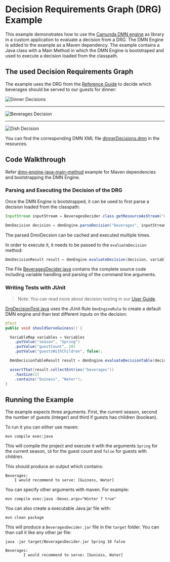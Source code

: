 # Decision Requirements Graph (DRG) Example

This example demonstrates how to use the [Camunda DMN engine] as library
in a custom application to evaluate a decision from a DRG. The DMN Engine is added to the example as a Maven dependency.
The example contains a Java class with a Main Method in which the DMN Engine is bootstraped and
used to execute a decision loaded from the classpath.

## The used Decision Requirements Graph

The example uses the DRG from the [Reference Guide] to decide which beverages should be served to our guests for dinner:

![Dinner Decisions]

---

![Beverages Decision]

---

![Dish Decision]

You can find the corresponding DMN XML file [dinnerDecisions.dmn] in the
resources.

## Code Walkthrough

Refer [dmn-engine-java-main-method] example for Maven dependencies  and bootstrapping the DMN Engine.

### Parsing and Executing the Decision of the DRG

Once the DMN Engine is bootstrapped, it can be used to first parse a decision loaded from the classpath:

```java
InputStream inputStream = BeveragesDecider.class.getResourceAsStream("dinnerDecisions.dmn");

DmnDecision decision = dmnEngine.parseDecision("beverages", inputStream);

```

The parsed DmnDecsion can be cached and executed multiple times.

In order to execute it, it needs to be passed to the `evaluateDecision` method:

```java
DmnDecisionResult result = dmnEngine.evaluateDecision(decision, variables);
```

The File [BeveragesDecider.java] contains the complete source code including variable handling and parsing
of the command line arguments.

### Writing Tests with JUnit

> Note: You can read more about decision testing in our [User Guide].

[DrgDecisionTest.java] uses the JUnit Rule `DmnEngineRule` to create a default DMN engine and than test different
inputs on the decision:

```java
@Test
public void shouldServeGuiness() {

  VariableMap variables = Variables
    .putValue("season", "Spring")
    .putValue("guestCount", 10)
    .putValue("guestsWithChildren", false);

  DmnDecisionTableResult result = dmnEngine.evaluateDecisionTable(decision, variables);

  assertThat(result.collectEntries("beverages"))
    .hasSize(2)
    .contains("Guiness", "Water");
}
```

## Running the Example

The example expects three arguments. First, the current season, second the number of guests (integer) and third if guests has children (boolean).

To run it you can either use maven:

```
mvn compile exec:java
```

This will compile the project and execute it with the arguments
`Spring` for the current season, `10` for the guest count and `false` for guests with children.

This should produce an output which contains:

```
Beverages:
	I would recommend to serve: [Guiness, Water]
```

You can specify other arguments with maven. For example:

```
mvn compile exec:java -Dexec.args="Winter 7 true"
```

You can also create a executable Java jar file with:

```
mvn clean package
```

This will produce a `BeveragesDecider.jar` file in the `target` folder. You can
than call it like any other jar file:

```
java -jar target/BeveragesDecider.jar Spring 10 false

Beverages:
        I would recommend to serve: [Guniess, Water]
```


[Camunda DMN engine]: https://docs.camunda.org/manual/7.14/user-guide/dmn-engine/
[Reference Guide]: https://docs.camunda.org/manual/7.14/reference/dmn/drg/
[User Guide]: https://docs.camunda.org/manual/7.14/user-guide/dmn-engine/testing/
[Dinner Decisions]: src/main/resources/org/camunda/bpm/example/drg/dinnerDecisions.png
[Beverages Decision]: src/main/resources/org/camunda/bpm/example/drg/beverages.png
[Dish Decision]: src/main/resources/org/camunda/bpm/example/drg/dish.png
[dinnerDecisions.dmn]: src/main/resources/org/camunda/bpm/example/drg/dinnerDecisions.dmn
[BeveragesDecider.java]: src/main/java/org/camunda/bpm/example/drg/BeveragesDecider.java
[DrgDecisionTest.java]: src/test/java/org/camunda/bpm/example/drg/DrgDecisionTest.java
[dmn-engine-java-main-method]: ../dmn-engine-java-main-method/
